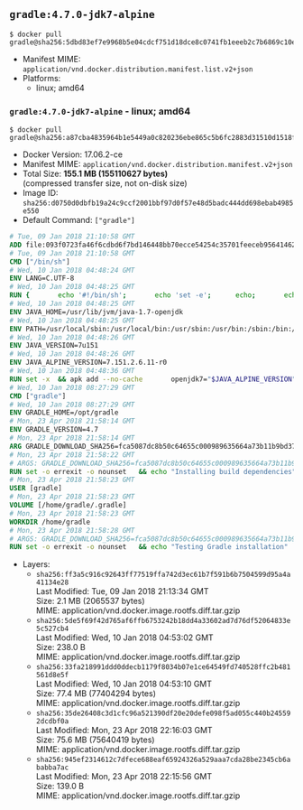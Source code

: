 ## `gradle:4.7.0-jdk7-alpine`

```console
$ docker pull gradle@sha256:5dbd83ef7e9968b5e04cdcf751d18dce8c0741fb1eeeb2c7b6869c10e2f7660b
```

-	Manifest MIME: `application/vnd.docker.distribution.manifest.list.v2+json`
-	Platforms:
	-	linux; amd64

### `gradle:4.7.0-jdk7-alpine` - linux; amd64

```console
$ docker pull gradle@sha256:a87cba4835964b1e5449a0c820236ebe865c5b6fc2883d31510d1518f4e4a084
```

-	Docker Version: 17.06.2-ce
-	Manifest MIME: `application/vnd.docker.distribution.manifest.v2+json`
-	Total Size: **155.1 MB (155110627 bytes)**  
	(compressed transfer size, not on-disk size)
-	Image ID: `sha256:d0750d0dbfb19a24c9ccf2001bbf97d0f57e48d5badc444dd698ebab4985e550`
-	Default Command: `["gradle"]`

```dockerfile
# Tue, 09 Jan 2018 21:10:58 GMT
ADD file:093f0723fa46f6cdbd6f7bd146448bb70ecce54254c35701feeceb956414622f in / 
# Tue, 09 Jan 2018 21:10:58 GMT
CMD ["/bin/sh"]
# Wed, 10 Jan 2018 04:48:24 GMT
ENV LANG=C.UTF-8
# Wed, 10 Jan 2018 04:48:25 GMT
RUN { 		echo '#!/bin/sh'; 		echo 'set -e'; 		echo; 		echo 'dirname "$(dirname "$(readlink -f "$(which javac || which java)")")"'; 	} > /usr/local/bin/docker-java-home 	&& chmod +x /usr/local/bin/docker-java-home
# Wed, 10 Jan 2018 04:48:25 GMT
ENV JAVA_HOME=/usr/lib/jvm/java-1.7-openjdk
# Wed, 10 Jan 2018 04:48:25 GMT
ENV PATH=/usr/local/sbin:/usr/local/bin:/usr/sbin:/usr/bin:/sbin:/bin:/usr/lib/jvm/java-1.7-openjdk/jre/bin:/usr/lib/jvm/java-1.7-openjdk/bin
# Wed, 10 Jan 2018 04:48:26 GMT
ENV JAVA_VERSION=7u151
# Wed, 10 Jan 2018 04:48:26 GMT
ENV JAVA_ALPINE_VERSION=7.151.2.6.11-r0
# Wed, 10 Jan 2018 04:48:36 GMT
RUN set -x 	&& apk add --no-cache 		openjdk7="$JAVA_ALPINE_VERSION" 	&& [ "$JAVA_HOME" = "$(docker-java-home)" ]
# Wed, 10 Jan 2018 08:27:29 GMT
CMD ["gradle"]
# Wed, 10 Jan 2018 08:27:29 GMT
ENV GRADLE_HOME=/opt/gradle
# Mon, 23 Apr 2018 21:58:14 GMT
ENV GRADLE_VERSION=4.7
# Mon, 23 Apr 2018 21:58:14 GMT
ARG GRADLE_DOWNLOAD_SHA256=fca5087dc8b50c64655c000989635664a73b11b9bd3703c7d6cabd31b7dcdb04
# Mon, 23 Apr 2018 21:58:22 GMT
# ARGS: GRADLE_DOWNLOAD_SHA256=fca5087dc8b50c64655c000989635664a73b11b9bd3703c7d6cabd31b7dcdb04
RUN set -o errexit -o nounset 	&& echo "Installing build dependencies" 	&& apk add --no-cache --virtual .build-deps 		ca-certificates 		openssl 		unzip 		&& echo "Downloading Gradle" 	&& wget -O gradle.zip "https://services.gradle.org/distributions/gradle-${GRADLE_VERSION}-bin.zip" 		&& echo "Checking download hash" 	&& echo "${GRADLE_DOWNLOAD_SHA256} *gradle.zip" | sha256sum -c - 		&& echo "Installing Gradle" 	&& unzip gradle.zip 	&& rm gradle.zip 	&& mkdir /opt 	&& mv "gradle-${GRADLE_VERSION}" "${GRADLE_HOME}/" 	&& ln -s "${GRADLE_HOME}/bin/gradle" /usr/bin/gradle 		&& apk del .build-deps 		&& echo "Adding gradle user and group" 	&& addgroup -S -g 1000 gradle 	&& adduser -D -S -G gradle -u 1000 -s /bin/ash gradle 	&& mkdir /home/gradle/.gradle 	&& chown -R gradle:gradle /home/gradle 		&& echo "Symlinking root Gradle cache to gradle Gradle cache" 	&& ln -s /home/gradle/.gradle /root/.gradle
# Mon, 23 Apr 2018 21:58:23 GMT
USER [gradle]
# Mon, 23 Apr 2018 21:58:23 GMT
VOLUME [/home/gradle/.gradle]
# Mon, 23 Apr 2018 21:58:23 GMT
WORKDIR /home/gradle
# Mon, 23 Apr 2018 21:58:28 GMT
# ARGS: GRADLE_DOWNLOAD_SHA256=fca5087dc8b50c64655c000989635664a73b11b9bd3703c7d6cabd31b7dcdb04
RUN set -o errexit -o nounset 	&& echo "Testing Gradle installation" 	&& gradle --version
```

-	Layers:
	-	`sha256:ff3a5c916c92643ff77519ffa742d3ec61b7f591b6b7504599d95a4a41134e28`  
		Last Modified: Tue, 09 Jan 2018 21:13:34 GMT  
		Size: 2.1 MB (2065537 bytes)  
		MIME: application/vnd.docker.image.rootfs.diff.tar.gzip
	-	`sha256:5de5f69f42d765af6ffb6753242b18dd4a33602ad7d76df52064833e5c527cb4`  
		Last Modified: Wed, 10 Jan 2018 04:53:02 GMT  
		Size: 238.0 B  
		MIME: application/vnd.docker.image.rootfs.diff.tar.gzip
	-	`sha256:33fa218991ddd0ddecb1179f8034b07e1ce64549fd740528ffc2b481561d8e5f`  
		Last Modified: Wed, 10 Jan 2018 04:53:10 GMT  
		Size: 77.4 MB (77404294 bytes)  
		MIME: application/vnd.docker.image.rootfs.diff.tar.gzip
	-	`sha256:35de26408c3d1cfc96a521390df20e20defe098f5ad055c440b245592dcdbf0a`  
		Last Modified: Mon, 23 Apr 2018 22:16:03 GMT  
		Size: 75.6 MB (75640419 bytes)  
		MIME: application/vnd.docker.image.rootfs.diff.tar.gzip
	-	`sha256:945ef2314612c7dfece688eaf65924326a529aaa7cda28be2345cb6ababba7ac`  
		Last Modified: Mon, 23 Apr 2018 22:15:56 GMT  
		Size: 139.0 B  
		MIME: application/vnd.docker.image.rootfs.diff.tar.gzip
